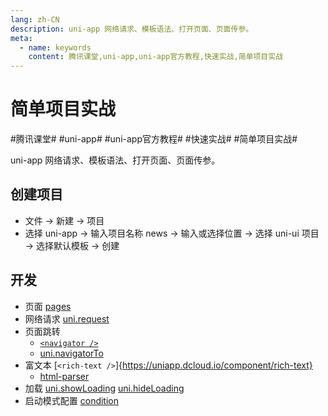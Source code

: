 ```yaml
---
lang: zh-CN
description: uni-app 网络请求、模板语法、打开页面、页面传参。
meta:
  - name: keywords
    content: 腾讯课堂,uni-app,uni-app官方教程,快速实战,简单项目实战
---
```


# 简单项目实战

\#腾讯课堂#
\#uni-app#
\#uni-app官方教程#
\#快速实战#
\#简单项目实战#

uni-app 网络请求、模板语法、打开页面、页面传参。

## 创建项目

* 文件 -> 新建 -> 项目
* 选择 uni-app -> 输入项目名称 news -> 输入或选择位置 -> 选择 uni-ui 项目 -> 选择默认模板 -> 创建

## 开发

* 页面 [pages](https://uniapp.dcloud.io/collocation/pages)
* 网络请求 [uni.request](https://uniapp.dcloud.io/api/request/request)
* 页面跳转
  * [`<navigator />`](https://uniapp.dcloud.io/component/navigator)
  * [uni.navigatorTo](https://uniapp.dcloud.io/api/router?id=navigateto)
* 富文本 [`<rich-text />`]{https://uniapp.dcloud.io/component/rich-text}
  * [html-parser](https://github.com/dcloudio/hello-uniapp/blob/master/common/html-parser.js)
* 加载 [uni.showLoading](https://uniapp.dcloud.io/api/ui/prompt?id=showloading) [uni.hideLoading](https://uniapp.dcloud.io/api/ui/prompt?id=hideloading)
* 启动模式配置 [condition](https://uniapp.dcloud.io/collocation/pages?id=condition)